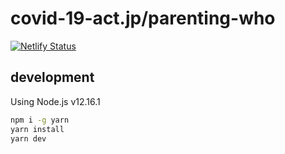 # covid-19-act.jp/parenting-who

[![Netlify Status](https://api.netlify.com/api/v1/badges/f9f3215e-955f-412c-9476-d6a55576c5f7/deploy-status)](https://app.netlify.com/sites/covid-19-act/deploys)

## development

Using Node.js v12.16.1

```bash
npm i -g yarn
yarn install
yarn dev
```
